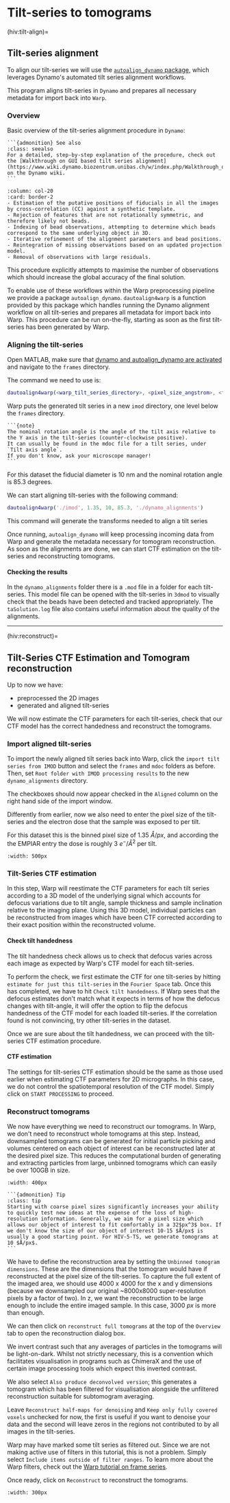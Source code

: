 # Tilt-series to tomograms
(hiv:tilt-align)=
## Tilt-series alignment

To align our tilt-series we will use the [`autoalign_dynamo` package](https://github.com/alisterburt/autoalign_dynamo), which leverages Dynamo's automated tilt series alignment workflows.

This program aligns tilt-series in `Dynamo` and prepares all necessary metadata for import back into `Warp`.

### Overview
Basic overview of the tilt-series alignment procedure in `Dynamo`:

````{margin}
```{admonition} See also
:class: seealso
For a detailed, step-by-step explanation of the procedure, check out the [Walkthrough on GUI based tilt series alignment](https://www.wiki.dynamo.biozentrum.unibas.ch/w/index.php/Walkthrough_on_GUI_based_tilt_series_alignment) on the Dynamo wiki.
```
````

```{panels}
:column: col-20
:card: border-2
- Estimation of the putative positions of fiducials in all the images by cross-correlation (CC) against a synthetic template.
- Rejection of features that are not rotationally symmetric, and therefore likely not beads.
- Indexing of bead observations, attempting to determine which beads correspond to the same underlying object in 3D.
- Iterative refinement of the alignment parameters and bead positions. 
- Reintegration of missing observations based on an updated projection model.
- Removal of observations with large residuals.
```

This procedure explicitly attempts to maximise the number of observations which should increase the global accuracy of the final solution.

To enable use of these workflows within the Warp preprocessing pipeline we provide a package `autoalign_dynamo`. `dautoalign4warp` is a function provided by this package which handles running the Dynamo alignment workflow on all tilt-series and prepares all metadata for import back into Warp. This procedure can be run on-the-fly, starting as soon as the first tilt-series has been generated by Warp.

### Aligning the tilt-series
Open MATLAB, make sure that [dynamo and autoalign_dynamo are activated](https://github.com/alisterburt/autoalign_dynamo#activation-and-running) and navigate to the `frames` directory.

The command we need to use is: 
```matlab
dautoalign4warp(<warp_tilt_series_directory>, <pixel_size_angstrom>, <fiducial_diameter_nm>, <nominal_rotation_angle>, <output_folder>)
```
Warp puts the generated tilt series in a new `imod` directory, one level below the `frames` directory.

````{margin}
```{note}
The nominal rotation angle is the angle of the tilt axis relative to the Y axis in the tilt-series (counter-clockwise positive).  
It can usually be found in the mdoc file for a tilt series, under `Tilt axis angle`. 
If you don't know, ask your microscope manager!
```
````
For this dataset the fiducial diameter is 10 nm and the nominal rotation angle is 85.3 degrees.

We can start aligning tilt-series with the following command:
```matlab
dautoalign4warp('./imod', 1.35, 10, 85.3, './dynamo_alignments')
```

This command will generate the transforms needed to align a tilt series

Once running, `autoalign_dynamo` will keep processing incoming data from Warp and generate the metadata necessary for tomogram reconstruction. 
As soon as the alignments are done, we can start CTF estimation on the tilt-series and reconstructing tomograms.

#### Checking the results

In the `dynamo_alignments` folder there is a `.mod` file in a folder for each tilt-series. 
This model file can be opened with the tilt-series in `3dmod` to visually check that the beads have been detected and tracked appropriately. 
The `taSolution.log` file also contains useful information about the quality of the alignments.

---

(hiv:reconstruct)=
## Tilt-Series CTF Estimation and Tomogram reconstruction

Up to now we have:
- preprocessed the 2D images
- generated and aligned tilt-series

We will now estimate the CTF parameters for each tilt-series, 
check that our CTF model has the correct handedness and reconstruct the tomograms.

### Import aligned tilt-series

To import the newly aligned tilt series back into Warp, click the `import tilt series from IMOD` button and select the `frames` and `mdoc` folders as before. Then, set `Root folder with IMOD processing results` to the new `dynamo_alignments` directory.

The checkboxes should now appear checked in the `Aligned` column on the right hand side of the import window.

Differently from earlier, now we also need to enter the pixel size of the tilt-series and the electron dose that the sample was exposed to per tilt. 

For this dataset this is the binned pixel size of 1.35 $Å/px$, 
and according the the EMPIAR entry the dose is roughly 3 $e^-/Å^2$ per tilt.

```{image} preprocessing.assets/import-ts-alignments.png
:width: 500px
```

### Tilt-Series CTF estimation

In this step, Warp will reestimate the CTF parameters for each tilt series according to a 3D model of the underlying signal which accounts for defocus variations due to tilt angle, sample thickness and sample inclination relative to the imaging plane. Using this 3D model, individual particles can be reconstructed from images which have been CTF corrected according to their exact position within the reconstructed volume.

#### Check tilt handedness

The tilt handedness check allows us to check that defocus varies across each image as expected by Warp's CTF model for each tilt-series.

To perform the check, we first estimate the CTF for one tilt-series by hitting `estimate for just this tilt-series` in the `Fourier Space` tab. Once this has completed, we have to hit `Check tilt handedness`. If Warp sees that the defocus estimates don't match what it expects in terms of how the defocus changes with tilt-angle, it will offer the option to flip the defocus handedness of the CTF model for each loaded tilt-series. If the correlation found is not convincing, try other tilt-series in the dataset.

Once we are sure about the tilt handedness, we can proceed with the tilt-series CTF estimation procedure.

#### CTF estimation

The settings for tilt-series CTF estimation should be the same as those used earlier when estimating CTF parameters for 2D micrographs. In this case, we do not control the spatiotemporal resolution of the CTF model. Simply click on `START PROCESSING` to proceed.

### Reconstruct tomograms

We now have everything we need to reconstruct our tomograms. In Warp, we don't need to reconstruct whole tomograms at this step. Instead, downsampled tomograms can be generated for initial particle picking and volumes centered on each object of interest can be reconstructed later at the desired pixel size. This reduces the computational burden of generating and extracting particles from large, unbinned tomograms which can easily be over 100GB in size.

```{image} preprocessing.assets/reconstruction-size.png
:width: 400px
```

````{margin}
```{admonition} Tip
:class: tip
Starting with coarse pixel sizes significantly increases your ability to quickly test new ideas at the expense of the loss of high-resolution information. Generally, we aim for a pixel size which allows our object of interest to fit comfortably in a 32$px^3$ box. If we don't know the size of our object of interest 10-15 $Å/px$ is usually a good starting point. For HIV-5-TS, we generate tomograms at 10 $Å/px$.
```
````

We have to define the reconstruction area by setting the `Unbinned tomogram dimensions`. These are the dimensions that the tomogram would have if reconstructed at the pixel size of the tilt-series. To capture the full extent of the imaged area, we should use 4000 x 4000 for the x and y dimensions (because we downsampled our original ~8000x8000 super-resolution pixels by a factor of two). In z, we want the reconstruction to be large enough to include the entire imaged sample. In this case, 3000 $px$ is more than enough.

We can then click on `reconstruct full tomograms` at the top of the `Overview` tab to open the reconstruction dialog box.

We invert contrast such that any averages of particles in the tomograms will be light-on-dark. Whilst not strictly necessary, this is a convention which facilitates visualisation in programs such as ChimeraX and the use of certain image processing tools which expect this inverted contrast.

We also select `Also produce deconvolved version`; this generates a tomogram which has been filtered for visualisation alongside the unfiltered reconstruction suitable for subtomogram averaging.

Leave `Reconstruct half-maps for denoising` and `Keep only fully covered voxels` unchecked for now, the first is useful if you want to denoise your data and the second will leave zeros in the regions not contributed to by all images in the tilt-series.

Warp may have marked some tilt series as filtered out. Since we are not making active use of filters in this tutorial, this is not a problem. Simply select `Include items outside of filter ranges`. To learn more about the Warp filters, check out the [Warp tutorial on frame series](http://www.warpem.com/warp/?page_id=185).

Once ready, click on `Reconstruct` to reconstruct the tomograms.

```{image} preprocessing.assets/reconstruction-settings.png
:width: 300px
```
